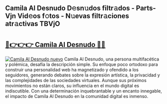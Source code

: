 ## Camila Al Desnudo D𝚎sn𝚞dos filtr𝚊dos - Parts-Vjn Vid𝚎os f𝚘tos - N𝚞evas filtr𝚊ciones atr𝚊ctivas TBVjO

# <h2><a href="http://mb68clv.tromn.icu/?c=Camila+Al+Desnudo">🔗👉👉👉 Camila Al Desnudo 🔗🔗</a></h2>

[![Camila Al Desnudo nuevo](https://i.imgur.com/pEAQMta.gif)](http://mb68clv.tromn.icu/?c=Camila+Al+Desnudo)
Camila Al Desnudo, una persona multifacética y polémica, desafía la descripción simple. Su enfoque poco ortodoxo para construir una personalidad web ha magnetizado y ofendido a los seguidores, generando debates sobre la expresión artística, la privacidad y las complejidades de las sociedades virtuales. Aunque sus próximos movimientos no están claros, su influencia en el mundo digital es indiscutible. Con una determinación inquebrantable y un encanto innegable, el impacto de Camila Al Desnudo en la comunidad digital es inmenso.

